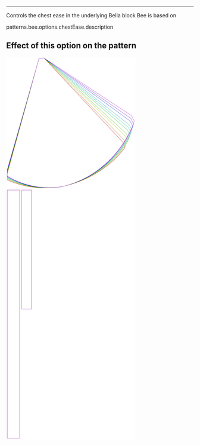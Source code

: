 ---

Controls the chest ease in the underlying Bella block Bee is based on

patterns.bee.options.chestEase.description

## Effect of this option on the pattern
![This image shows the effect of this option by superimposing several variants that have a different value for this option](bee_chestease_sample.svg "Effect of this option on the pattern")